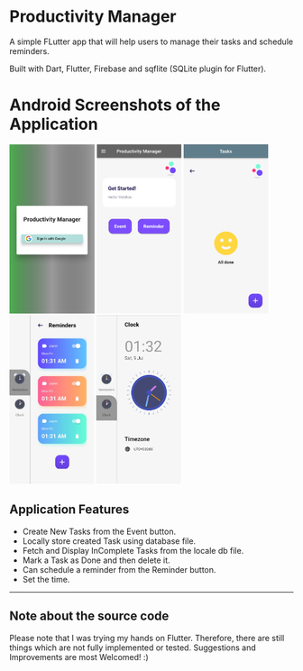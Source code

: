 # Productivity Manager

A simple FLutter app that will help users to manage their tasks and schedule reminders.

Built with Dart, Flutter, Firebase and sqflite (SQLite plugin for Flutter).

# Android Screenshots of the Application

<img src="Screenshots/ss_1.jpg" height="300em" /> <img src="Screenshots/ss_2.jpg" height="300em" /> <img src="Screenshots/ss_4.jpg" height="300em" /> <img src="Screenshots/ss_10.jpg" height="300em" /> <img src="Screenshots/ss_11.jpg" height="300em" /> 

## Application Features
* Create New Tasks from the Event button.
* Locally store created Task using database file.
* Fetch and Display InComplete Tasks from the locale db file.
* Mark a Task as Done and then delete it.
* Can schedule a reminder from the Reminder button.
* Set the time.
  
---
## Note about the source code

Please note that I was trying my hands on Flutter. Therefore, there are still things which are not fully implemented or tested.
Suggestions and Improvements are most Welcomed!  :)
